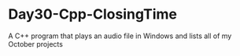 # Day30-Cpp-ClosingTime
A C++ program that plays an audio file in Windows and lists all of my October projects
